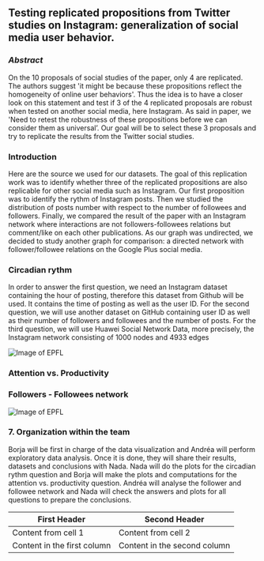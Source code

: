 ## Testing replicated propositions from Twitter studies on Instagram: generalization of social media user behavior.



### ***Abstract***

On the 10 proposals of social studies of the paper, only 4 are replicated. The authors suggest 'it might be because these propositions reflect the homogeneity of online user behaviors'. Thus the idea is to have a closer look on this statement and test if 3 of the 4 replicated proposals are robust when tested on another social media, here Instagram. As said in paper, we 'Need to retest the robustness of these propositions before we can consider them as universal’. Our goal will be to select these 3 proposals and try to replicate the results from the Twitter social studies.

### Introduction

Here are the source we used for our datasets. The goal of this replication work was to identify whether three of the replicated propositions are also replicable for other social media such as Instagram. Our first proposition was to identify the rythm of Instagram posts. Then we studied the distribution of posts number with respect to the number of followees and followers. Finally, we compared the result of the paper with an Instagram network where interactions are not followers-followees relations but comment/like on each other publications. As our graph was undirected, we decided to study another graph for comparison: a directed network with follower/followee relations on the Google Plus social media.

### Circadian rythm

In order to answer the first question, we need an Instagram dataset containing the hour of posting, therefore this dataset from Github will be used. It contains the time of posting as well as the user ID.
For the second question, we will use another dataset on GitHub containing user ID as well as their number of followers and followees and the number of posts.
For the third question, we will use Huawei Social Network Data, more precisely, the Instagram network consisting of 1000 nodes and 4933 edges

![Image of EPFL](https://nguerrao.github.io/Robotics/ADA.png)

### Attention vs. Productivity



### Followers - Followees network

![Image of EPFL](https://nguerrao.github.io/Robotics/FF.png)


### 7. Organization within the team

Borja will be first in charge of the data visualization and Andréa will perform exploratory data analysis. Once it is done, they will share their results, datasets and conclusions with Nada. Nada will do the plots for the circadian rythm question and Borja will make the plots and computations for the attention vs. productivity question. Andréa will analyse the follower and followee network and Nada will check the answers and plots for all questions to prepare the conclusions. 


First Header | Second Header
------------ | -------------
Content from cell 1 | Content from cell 2
Content in the first column | Content in the second column
